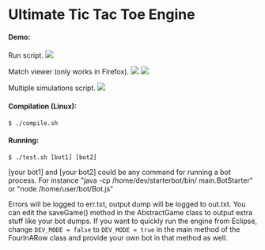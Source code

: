 Ultimate Tic Tac Toe Engine
============

#### Demo:

Run script.
![](http://imgur.com/download/e11XFcX)

Match viewer (only works in Firefox).
![](http://imgur.com/download/3xb6Vtc)
![](http://imgur.com/download/MMANL8O)


Multiple simulations script.
![](http://imgur.com/download/yeSLSGN)


#### Compilation (Linux):

    $ ./compile.sh

#### Running:

    $ ./test.sh [bot1] [bot2]

[your bot1] and [your bot2] could be any command for running a bot process. For instance "java -cp /home/dev/starterbot/bin/ main.BotStarter" or "node /home/user/bot/Bot.js"

Errors will be logged to err.txt, output dump will be logged to out.txt. You can edit the saveGame() method in the AbstractGame class to output extra stuff like your bot dumps. If you want to quickly run the engine from Eclipse, change `DEV_MODE = false` to `DEV_MODE = true` in the main method of the FourInARow class and provide your own bot in that method as well.
